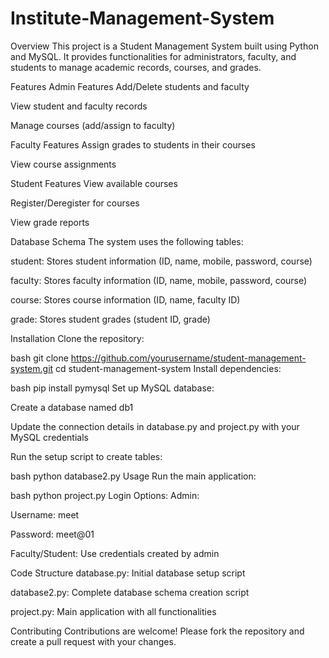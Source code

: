 # Institute-Management-System
Overview
This project is a Student Management System built using Python and MySQL. It provides functionalities for administrators, faculty, and students to manage academic records, courses, and grades.

Features
Admin Features
Add/Delete students and faculty

View student and faculty records

Manage courses (add/assign to faculty)

Faculty Features
Assign grades to students in their courses

View course assignments

Student Features
View available courses

Register/Deregister for courses

View grade reports

Database Schema
The system uses the following tables:

student: Stores student information (ID, name, mobile, password, course)

faculty: Stores faculty information (ID, name, mobile, password, course)

course: Stores course information (ID, name, faculty ID)

grade: Stores student grades (student ID, grade)

Installation
Clone the repository:

bash
git clone https://github.com/yourusername/student-management-system.git
cd student-management-system
Install dependencies:

bash
pip install pymysql
Set up MySQL database:

Create a database named db1

Update the connection details in database.py and project.py with your MySQL credentials

Run the setup script to create tables:

bash
python database2.py
Usage
Run the main application:

bash
python project.py
Login Options:
Admin:

Username: meet

Password: meet@01

Faculty/Student: Use credentials created by admin

Code Structure
database.py: Initial database setup script

database2.py: Complete database schema creation script

project.py: Main application with all functionalities

Contributing
Contributions are welcome! Please fork the repository and create a pull request with your changes.
